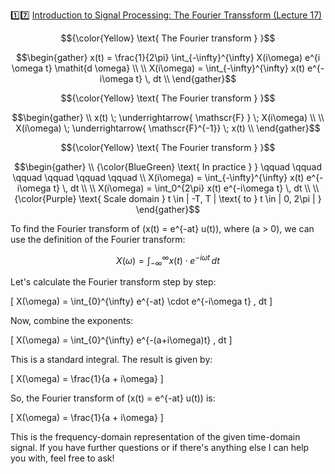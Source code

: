 :one::seven: [Introduction to Signal Processing: The Fourier Transsform (Lecture 17)](https://youtu.be/W2NkY8XlWOk)

```math
{\color{Yellow} \text{ The Fourier transform } }
```

```math
\begin{gather}
x(t) = \frac{1}{2\pi} \int_{-\infty}^{\infty} X(i\omega) e^{i \omega t} \mathit{d \omega}
\\
\\
X(i\omega) = \int_{-\infty}^{\infty} x(t) e^{-i\omega t} \, dt
\\
\end{gather}
```


```math
{\color{Yellow} \text{ The Fourier transform } }
```

```math
\begin{gather}
\\
x(t) \; \underrightarrow{ \mathscr{F} } \; X(i\omega)
\\
\\
X(i\omega) \; \underrightarrow{ \mathscr{F}^{-1}}  \; x(t)
\\
\end{gather}
```

```math
{\color{Yellow} \text{ The Fourier transform } }
```

```math
\begin{gather}
\\
{\color{BlueGreen} \text{ In practice } } \qquad \qquad \qquad \qquad \qquad \qquad 
\\
X(i\omega) = \int_{-\infty}^{\infty} x(t) e^{-i\omega t} \, dt
\\
\\
X(i\omega) = \int_0^{2\pi} x(t) e^{-i\omega t} \, dt
\\
\\
{\color{Purple} \text{ Scale domain } t \in | -T, T | \text{ to } t \in | 0, 2\pi | }
\end{gather}
```


To find the Fourier transform of \(x(t) = e^{-at} u(t)\), where \(a > 0\), we can use the definition of the Fourier transform:

$$ X(\omega) = \int_{-\infty}^{\infty} x(t) \cdot e^{-i\omega t} \, dt $$

Let's calculate the Fourier transform step by step:

\[ X(\omega) = \int_{0}^{\infty} e^{-at} \cdot e^{-i\omega t} \, dt \]

Now, combine the exponents:

\[ X(\omega) = \int_{0}^{\infty} e^{-(a+i\omega)t} \, dt \]

This is a standard integral. The result is given by:

\[ X(\omega) = \frac{1}{a + i\omega} \]

So, the Fourier transform of \(x(t) = e^{-at} u(t)\) is:

\[ X(\omega) = \frac{1}{a + i\omega} \]

This is the frequency-domain representation of the given time-domain signal. If you have further questions or if there's anything else I can help you with, feel free to ask!
